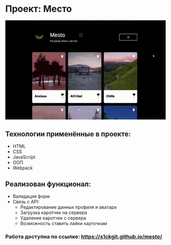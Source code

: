 # Проект: Место

![Превью](https://github.com/s1ckgit/mesto//raw/main/preview.gif)

## Технологии применённые в проекте:
* HTML
* CSS
* JavaScript
* ООП
* Webpack

## Реализован функционал:

* Валидация форм
* Связь с API:
    - Редактирование данных профиля и аватара
    - Загрузка каротчек на сервера
    - Удаление каротчек с сервера
    - Возможность ставить лайки карточкам

### Работа доступна по ссылке: https://s1ckgit.github.io/mesto/
